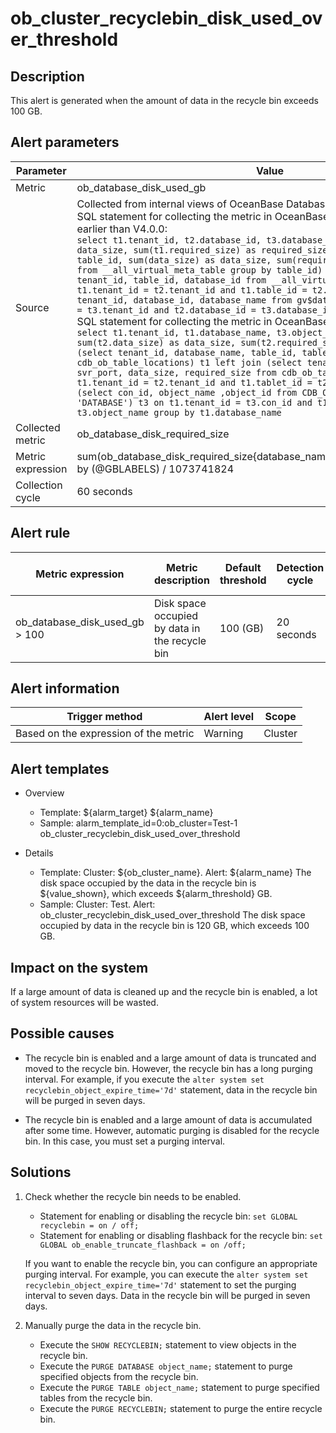 # ob_cluster_recyclebin_disk_used_over_threshold

## Description

This alert is generated when the amount of data in the recycle bin exceeds 100 GB.

## Alert parameters

| Parameter | Value |
| --- | --- |
| Metric | ob_database_disk_used_gb |
| Source | Collected from internal views of OceanBase Database</br>SQL statement for collecting the metric in OceanBase Database of a version earlier than V4.0.0:</br>`select t1.tenant_id, t2.database_id, t3.database_name, sum(t1.data_size) as data_size, sum(t1.required_size) as required_size from (select tenant_id, table_id, sum(data_size) as data_size, sum(required_size) as required_size from __all_virtual_meta_table group by table_id) t1 left join (select tenant_id, table_id, database_id from __all_virtual_table) t2 on t1.tenant_id = t2.tenant_id and t1.table_id = t2.table_id left join (select tenant_id, database_id, database_name from gv$database) t3 on t2.tenant_id = t3.tenant_id and t2.database_id = t3.database_id group by t2.database_id`</br>SQL statement for collecting the metric in OceanBase Database V4.0.0 and later:</br>`select t1.tenant_id, t1.database_name, t3.object_id as database_id, sum(t2.data_size) as data_size, sum(t2.required_size) as required_size from (select tenant_id, database_name, table_id, tablet_id from cdb_ob_table_locations) t1 left join (select tenant_id, tablet_id, svr_ip, svr_port, data_size, required_size from cdb_ob_tablet_replicas) t2 on t1.tenant_id = t2.tenant_id and t1.tablet_id = t2.tablet_id left join (select con_id, object_name ,object_id from CDB_OBJECTS where object_type = 'DATABASE') t3 on t1.tenant_id = t3.con_id and t1.database_name = t3.object_name group by t1.database_name` |
| Collected metric | ob_database_disk_required_size |
| Metric expression | sum(ob_database_disk_required_size{database_name="__recyclebin",@LABELS}) by (@GBLABELS) / 1073741824 |
| Collection cycle | 60 seconds |

## Alert rule

| Metric expression | Metric description | Default threshold | Detection cycle | Time before clearance |
| --- | --- | --- | --- | --- |
| ob_database_disk_used_gb > 100 | Disk space occupied by data in the recycle bin | 100 (GB) | 20 seconds | 5 minutes |

## Alert information

| Trigger method | Alert level | Scope |
| --- | --- | --- |
| Based on the expression of the metric | Warning | Cluster |

## Alert templates

* Overview

  * Template: ${alarm_target} ${alarm_name}
  * Sample: alarm_template_id=0:ob_cluster=Test-1 ob_cluster_recyclebin_disk_used_over_threshold

* Details

  * Template: Cluster: ${ob_cluster_name}. Alert: ${alarm_name} The disk space occupied by the data in the recycle bin is ${value_shown}, which exceeds ${alarm_threshold} GB.
  * Sample: Cluster: Test. Alert: ob_cluster_recyclebin_disk_used_over_threshold The disk space occupied by data in the recycle bin is 120 GB, which exceeds 100 GB.

## Impact on the system

If a large amount of data is cleaned up and the recycle bin is enabled, a lot of system resources will be wasted.

## Possible causes

* The recycle bin is enabled and a large amount of data is truncated and moved to the recycle bin. However, the recycle bin has a long purging interval. For example, if you execute the `alter system set recyclebin_object_expire_time='7d'` statement, data in the recycle bin will be purged in seven days.

* The recycle bin is enabled and a large amount of data is accumulated after some time. However, automatic purging is disabled for the recycle bin. In this case, you must set a purging interval.

## Solutions

1. Check whether the recycle bin needs to be enabled.

   * Statement for enabling or disabling the recycle bin: `set GLOBAL recyclebin = on / off;`
   * Statement for enabling or disabling flashback for the recycle bin: `set GLOBAL ob_enable_truncate_flashback = on /off;`

   If you want to enable the recycle bin, you can configure an appropriate purging interval. For example, you can execute the `alter system set recyclebin_object_expire_time='7d'` statement to set the purging interval to seven days. Data in the recycle bin will be purged in seven days.

2. Manually purge the data in the recycle bin.

   * Execute the `SHOW RECYCLEBIN;` statement to view objects in the recycle bin.
   * Execute the `PURGE DATABASE object_name;` statement to purge specified objects from the recycle bin.
   * Execute the `PURGE TABLE object_name;` statement to purge specified tables from the recycle bin.
   * Execute the `PURGE RECYCLEBIN;` statement to purge the entire recycle bin.
